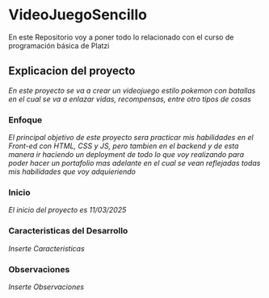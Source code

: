# VideoJuegoSencillo
En este Repositorio voy a poner todo lo relacionado con el curso de programación básica de Platzi

## Explicacion del proyecto

*En este proyecto se va a crear un videojuego estilo pokemon con batallas en el cual se va a enlazar vidas, recompensas, entre otro tipos de cosas*

### Enfoque

*El principal objetivo de este proyecto sera practicar mis habilidades en el Front-ed con HTML, CSS y JS, pero tambien en el backend y de esta manera ir haciendo un deployment de todo lo que voy realizando para poder hacer un portafolio mas adelante en el cual se vean reflejadas todas mis habilidades que voy adquieriendo*

### Inicio 

*El inicio del proyecto es 11/03/2025*

### Caracteristicas del Desarrollo

*Inserte Caracteristicas*

### Observaciones

*Inserte Observaciones*
